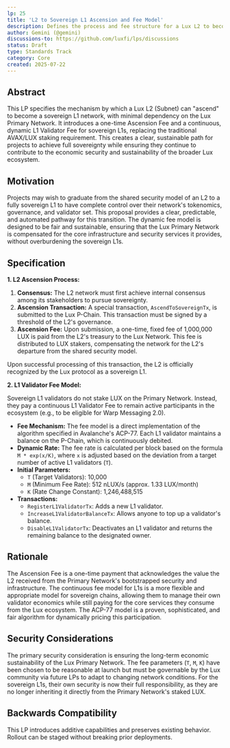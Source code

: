 ```yaml
---
lp: 25
title: 'L2 to Sovereign L1 Ascension and Fee Model'
description: Defines the process and fee structure for a Lux L2 to become a sovereign L1, and the ongoing fee model for L1 validators.
author: Gemini (@gemini)
discussions-to: https://github.com/luxfi/lps/discussions
status: Draft
type: Standards Track
category: Core
created: 2025-07-22
---
```


## Abstract

This LP specifies the mechanism by which a Lux L2 (Subnet) can "ascend" to become a sovereign L1 network, with minimal dependency on the Lux Primary Network. It introduces a one-time Ascension Fee and a continuous, dynamic L1 Validator Fee for sovereign L1s, replacing the traditional AVAX/LUX staking requirement. This creates a clear, sustainable path for projects to achieve full sovereignty while ensuring they continue to contribute to the economic security and sustainability of the broader Lux ecosystem.

## Motivation

Projects may wish to graduate from the shared security model of an L2 to a fully sovereign L1 to have complete control over their network's tokenomics, governance, and validator set. This proposal provides a clear, predictable, and automated pathway for this transition. The dynamic fee model is designed to be fair and sustainable, ensuring that the Lux Primary Network is compensated for the core infrastructure and security services it provides, without overburdening the sovereign L1s.

## Specification

**1. L2 Ascension Process:**

1.  **Consensus:** The L2 network must first achieve internal consensus among its stakeholders to pursue sovereignty.
2.  **Ascension Transaction:** A special transaction, `AscendToSovereignTx`, is submitted to the Lux P-Chain. This transaction must be signed by a threshold of the L2's governance.
3.  **Ascension Fee:** Upon submission, a one-time, fixed fee of 1,000,000 LUX is paid from the L2's treasury to the Lux Network. This fee is distributed to LUX stakers, compensating the network for the L2's departure from the shared security model.

Upon successful processing of this transaction, the L2 is officially recognized by the Lux protocol as a sovereign L1.

**2. L1 Validator Fee Model:**

Sovereign L1 validators do not stake LUX on the Primary Network. Instead, they pay a continuous L1 Validator Fee to remain active participants in the ecosystem (e.g., to be eligible for Warp Messaging 2.0).

*   **Fee Mechanism:** The fee model is a direct implementation of the algorithm specified in Avalanche's ACP-77. Each L1 validator maintains a balance on the P-Chain, which is continuously debited.
*   **Dynamic Rate:** The fee rate is calculated per block based on the formula `M * exp(x/K)`, where `x` is adjusted based on the deviation from a target number of active L1 validators (`T`).
*   **Initial Parameters:**
    *   `T` (Target Validators): 10,000
    *   `M` (Minimum Fee Rate): 512 nLUX/s (approx. 1.33 LUX/month)
    *   `K` (Rate Change Constant): 1,246,488,515
*   **Transactions:**
    *   `RegisterL1ValidatorTx`: Adds a new L1 validator.
    *   `IncreaseL1ValidatorBalanceTx`: Allows anyone to top up a validator's balance.
    *   `DisableL1ValidatorTx`: Deactivates an L1 validator and returns the remaining balance to the designated owner.

## Rationale

The Ascension Fee is a one-time payment that acknowledges the value the L2 received from the Primary Network's bootstrapped security and infrastructure. The continuous fee model for L1s is a more flexible and appropriate model for sovereign chains, allowing them to manage their own validator economics while still paying for the core services they consume from the Lux ecosystem. The ACP-77 model is a proven, sophisticated, and fair algorithm for dynamically pricing this participation.

## Security Considerations

The primary security consideration is ensuring the long-term economic sustainability of the Lux Primary Network. The fee parameters (`T`, `M`, `K`) have been chosen to be reasonable at launch but must be governable by the Lux community via future LPs to adapt to changing network conditions. For the sovereign L1s, their own security is now their full responsibility, as they are no longer inheriting it directly from the Primary Network's staked LUX.
## Backwards Compatibility

This LP introduces additive capabilities and preserves existing behavior. Rollout can be staged without breaking prior deployments.
